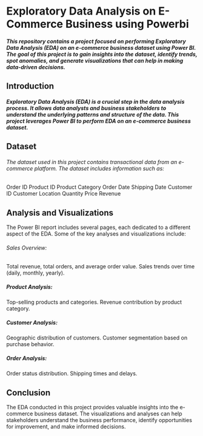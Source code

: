 # Exploratory Data Analysis on E-Commerce Business using Powerbi

##### This repository contains a project focused on performing Exploratory Data Analysis (EDA) on an e-commerce business dataset using Power BI. The goal of this project is to gain insights into the dataset, identify trends, spot anomalies, and generate visualizations that can help in making data-driven decisions.

## Introduction

##### Exploratory Data Analysis (EDA) is a crucial step in the data analysis process. It allows data analysts and business stakeholders to understand the underlying patterns and structure of the data. This project leverages Power BI to perform EDA on an e-commerce business dataset.

## Dataset

###### The dataset used in this project contains transactional data from an e-commerce platform. The dataset includes information such as:

Order ID
Product ID
Product Category
Order Date
Shipping Date
Customer ID
Customer Location
Quantity
Price
Revenue

## Analysis and Visualizations
The Power BI report includes several pages, each dedicated to a different aspect of the EDA. Some of the key analyses and visualizations include:

###### Sales Overview:
Total revenue, total orders, and average order value.
Sales trends over time (daily, monthly, yearly).

##### Product Analysis:
Top-selling products and categories.
Revenue contribution by product category.

##### Customer Analysis:
Geographic distribution of customers.
Customer segmentation based on purchase behavior.

##### Order Analysis:
Order status distribution.
Shipping times and delays.

## Conclusion
The EDA conducted in this project provides valuable insights into the e-commerce business dataset. The visualizations and analyses can help stakeholders understand the business performance, identify opportunities for improvement, and make informed decisions.


